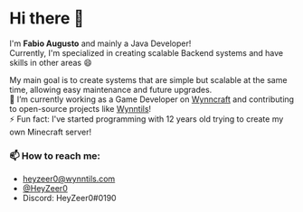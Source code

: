 # Hi there 👋

I'm **Fabio Augusto** and mainly a Java Developer!<br>
Currently, I'm specialized in creating scalable Backend systems and have skills in other areas 😄

My main goal is to create systems that are simple but scalable at the same time, allowing easy maintenance and future upgrades.<br>
🔭 I’m currently working as a Game Developer on [Wynncraft](https://wynncraft.com/) and contributing to open-source projects like [Wynntils](https://github.com/Wynntils)!<br>
⚡ Fun fact: I've started programming with 12 years old trying to create my own Minecraft server!

### 📫 How to reach me:
  - heyzeer0@wynntils.com
  - [@HeyZeer0](https://twitter.com/HeyZeer0)
  - Discord: HeyZeer0#0190
